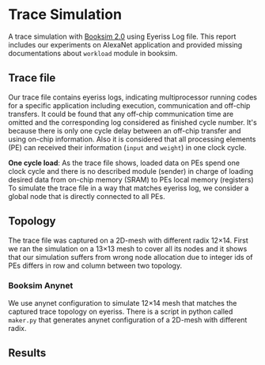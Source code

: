 # Trace Simulation
A trace simulation with [Booksim 2.0](https://github.com/booksim/booksim2) using Eyeriss Log file. This report includes our experiments on AlexaNet application and provided missing documentations about `workload` module in booksim.

## Trace file
Our trace file contains eyeriss logs, indicating multiprocessor running codes for a specific application including execution, communication and off-chip transfers. It could be found that any off-chip communication time are omitted and the corresponding log considered as finished cycle number. It's because there is only one cycle delay between an off-chip transfer and using on-chip information. Also it is considered that all processing elements (PE) can received their information (`input` and `weight`) in one clock cycle.

**One cycle load**: As the trace file shows, loaded data on PEs spend one clock cycle and there is no described module (sender) in charge of loading desired data from on-chip memory (SRAM) to PEs local memory (registers) 
To simulate the trace file in a way that matches eyeriss log, we consider a global node that is directly connected to all PEs.

## Topology
The trace file was captured on a 2D-mesh with different radix 12×14. First we ran the simulation on a 13×13 mesh to cover all its nodes and it shows that our simulation suffers from wrong node allocation due to integer ids of PEs differs in row and column between two topology. 

### Booksim Anynet
We use anynet configuration to simulate 12×14 mesh that matches the captured trace topology on eyeriss. There is a script in python called `maker.py` that generates anynet configuration of a 2D-mesh with different radix. 

## Results
